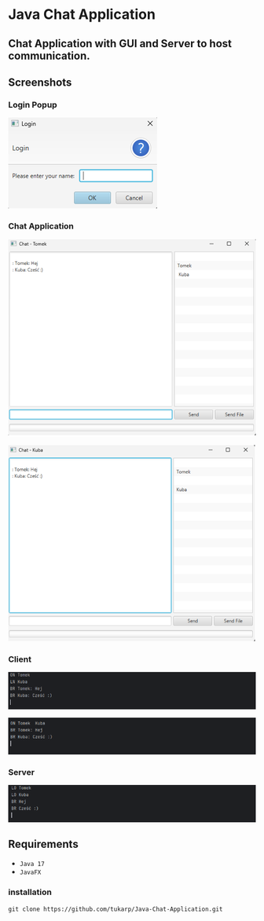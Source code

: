 # Java Chat Application

## Chat Application with GUI and Server to host communication.

## Screenshots

### Login Popup

![Login Popup](https://github.com/tukarp/Java-Chat-Application/blob/main/Images/Login%20Popup.png)

### Chat Application

![Chat Application 1](https://github.com/tukarp/Java-Chat-Application/blob/main/Images/Chat%20Application%201.png)

![Chat Application 2](https://github.com/tukarp/Java-Chat-Application/blob/main/Images/Chat%20Application%202.png)

### Client

![Client 1](https://github.com/tukarp/Java-Chat-Application/blob/main/Images/Client%201.png)

![Client 2](https://github.com/tukarp/Java-Chat-Application/blob/main/Images/Client%202.png)

### Server

![Server](https://github.com/tukarp/Java-Chat-Application/blob/main/Images/Server.png)

## Requirements

- ```Java 17```
- ```JavaFX```

### installation

```
git clone https://github.com/tukarp/Java-Chat-Application.git
```
